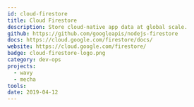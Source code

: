 ```yaml
---
id: cloud-firestore
title: Cloud Firestore
description: Store cloud-native app data at global scale.
github: https://github.com/googleapis/nodejs-firestore
docs: https://cloud.google.com/firestore/docs/
website: https://cloud.google.com/firestore/
badge: cloud-firestore-logo.png
category: dev-ops
projects:
  - wavy
  - mecha
tools: 
date: 2019-04-12
---
```

